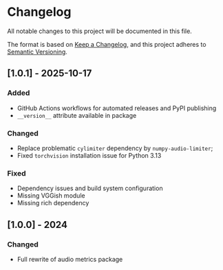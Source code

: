 # Changelog

All notable changes to this project will be documented in this file.

The format is based on [Keep a Changelog](https://keepachangelog.com/en/1.0.0/),
and this project adheres to [Semantic Versioning](https://semver.org/spec/v2.0.0.html).

## [1.0.1] - 2025-10-17

### Added
- GitHub Actions workflows for automated releases and PyPI publishing
- `__version__` attribute available in package

### Changed
- Replace problematic `cylimiter` dependency by `numpy-audio-limiter`; 
- Fixed `torchvision` installation issue for Python 3.13

### Fixed
- Dependency issues and build system configuration
- Missing VGGish module
- Missing rich dependency

## [1.0.0] - 2024

### Changed
- Full rewrite of audio metrics package
